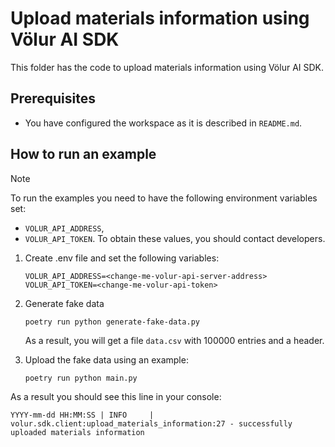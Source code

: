 # Upload materials information using Völur AI SDK

This folder has the code to upload materials information using Völur AI SDK.

## Prerequisites

- You have configured the workspace as it is described in `README.md`.

## How to run an example

> [!NOTE]
> To run the examples you need to have the following environment variables set:
> - `VOLUR_API_ADDRESS`,
> - `VOLUR_API_TOKEN`.
> To obtain these values, you should contact developers.

1. Create .env file and set the following variables:
   ```text
   VOLUR_API_ADDRESS=<change-me-volur-api-server-address>
   VOLUR_API_TOKEN=<change-me-volur-api-token>
   ```

2. Generate fake data
   ```shell
   poetry run python generate-fake-data.py
   ```

   As a result, you will get a file `data.csv` with 100000 entries and a header.

3. Upload the fake data using an example:
   ```shell
   poetry run python main.py
   ```

  As a result you should see this line in your console:
  ```text
  YYYY-mm-dd HH:MM:SS | INFO     | volur.sdk.client:upload_materials_information:27 - successfully uploaded materials information
  ```
